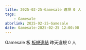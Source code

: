 ```yaml
---
title: 2025-02-25-Gamesale 違規 0 人
tags:
    - Gamesale
abbrlink: 2025-02-25-Gamesale
date: Gamesale-2025-02-25 12:00:00
---
```

Gamesale 板 [板規連結](https://www.ptt.cc/bbs/Gossiping/M.1637425085.A.07D.html)
昨天違規 0 人
